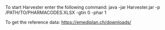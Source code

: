To start Harvester enter the following command:
java -jar Harvester.jar -p /PATH/TO/PHARMACODES.XLSX -gtin 0 -phar 1

To get the reference data: https://emediplan.ch/downloads/
